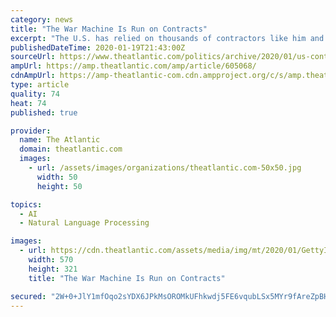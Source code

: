 ```yaml
---
category: news
title: "The War Machine Is Run on Contracts"
excerpt: "The U.S. has relied on thousands of contractors like him and Hamid to help conduct its wars, in roles handling translation, logistics, security, and even laundry. America cannot go to war without its contractors, but presidents usually ignore the thousands who have died, including U.S. citizens. They are ubiquitous but largely unseen by the ..."
publishedDateTime: 2020-01-19T21:43:00Z
sourceUrl: https://www.theatlantic.com/politics/archive/2020/01/us-contractors-and-hidden-costs-us-wars-iran/605068/
ampUrl: https://amp.theatlantic.com/amp/article/605068/
cdnAmpUrl: https://amp-theatlantic-com.cdn.ampproject.org/c/s/amp.theatlantic.com/amp/article/605068/
type: article
quality: 74
heat: 74
published: true

provider:
  name: The Atlantic
  domain: theatlantic.com
  images:
    - url: /assets/images/organizations/theatlantic.com-50x50.jpg
      width: 50
      height: 50

topics:
  - AI
  - Natural Language Processing

images:
  - url: https://cdn.theatlantic.com/assets/media/img/mt/2020/01/GettyImages_76831214/lead.jpg?mod=1579222368
    width: 570
    height: 321
    title: "The War Machine Is Run on Contracts"

secured: "2W+0+JlY1mfOqo2sYDX6JPkMsOROMkUFhkwdj5FE6vqubLSx5MYr9fAreZpBHpTLgqWp3kh4HVdcOZztd+tX/0leJU4ps/wk8Sfw6xSx7rk5jw4HtDQCllPU3VSaoK/PPzqzIEwONGclnDTSCiB6vJuSW7MSs8EMOIEDygxXO7Yo6yqJPSLfwEdYHzLcNcvLWoJ9sMJEY0NxCMDlK6L8UaaRFCzfCV4jeOgBR2aLeDyBkcB6tX9h461avvIIa53ir6uIeuPKOlvTUnJvZ24BdPvt6ou3LGgrHxUtWAEhbOw=;wII9Q8+VRUadDOEYTzfXwg=="
---
```


